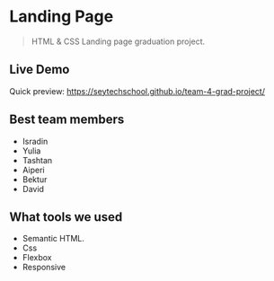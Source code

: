 # Landing Page

> HTML & CSS Landing page graduation project.

## Live Demo

Quick preview: <https://seytechschool.github.io/team-4-grad-project/>

## Best team members

- Isradin
- Yulia
- Tashtan
- Aiperi
- Bektur
- David

## What tools we used

- Semantic HTML.
- Css
- Flexbox
- Responsive
